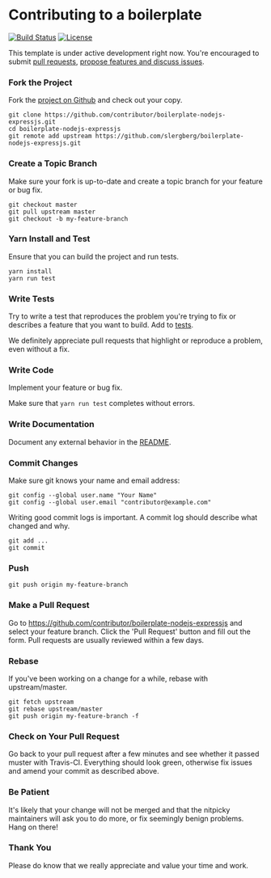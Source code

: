 # Contributing to a boilerplate

[![Build Status](https://travis-ci.org/slergberg/boilerplate-nodejs-expressjs.svg?branch=master)](https://travis-ci.org/slergberg/boilerplate-nodejs-expressjs)
[![License](https://img.shields.io/github/license/slergberg/boilerplate-nodejs-expressjs.svg)](https://packagist.org/packages/slergberg/boilerplate-nodejs-expressjs)

This template is under active development right now. You're encouraged to submit
[pull requests](https://github.com/slergberg/boilerplate-nodejs-expressjs/pulls),
[propose features and discuss issues](https://github.com/slergberg/boilerplate-nodejs-expressjs/issues).

### Fork the Project

Fork the [project on Github](https://github.com/slergberg/boilerplate-nodejs-expressjs)
and check out your copy.

```
git clone https://github.com/contributor/boilerplate-nodejs-expressjs.git
cd boilerplate-nodejs-expressjs
git remote add upstream https://github.com/slergberg/boilerplate-nodejs-expressjs.git
```

### Create a Topic Branch

Make sure your fork is up-to-date and create a topic branch for your feature or
bug fix.

```
git checkout master
git pull upstream master
git checkout -b my-feature-branch
```

### Yarn Install and Test

Ensure that you can build the project and run tests.

```
yarn install
yarn run test
```

### Write Tests

Try to write a test that reproduces the problem you're trying to fix or
describes a feature that you want to build. Add to [tests](tests).

We definitely appreciate pull requests that highlight or reproduce a problem,
even without a fix.

### Write Code

Implement your feature or bug fix.

Make sure that `yarn run test` completes without errors.

### Write Documentation

Document any external behavior in the [README](README.md).

### Commit Changes

Make sure git knows your name and email address:

```
git config --global user.name "Your Name"
git config --global user.email "contributor@example.com"
```

Writing good commit logs is important. A commit log should describe what changed
and why.

```
git add ...
git commit
```

### Push

```
git push origin my-feature-branch
```

### Make a Pull Request

Go to https://github.com/contributor/boilerplate-nodejs-expressjs and select
your feature branch.
Click the 'Pull Request' button and fill out the form. Pull requests are usually
reviewed within a few days.

### Rebase

If you've been working on a change for a while, rebase with upstream/master.

```
git fetch upstream
git rebase upstream/master
git push origin my-feature-branch -f
```

### Check on Your Pull Request

Go back to your pull request after a few minutes and see whether it passed
muster with Travis-CI. Everything should look green, otherwise fix issues and
amend your commit as described above.

### Be Patient

It's likely that your change will not be merged and that the nitpicky
maintainers will ask you to do more, or fix seemingly benign problems. Hang on
there!

### Thank You

Please do know that we really appreciate and value your time and work.
